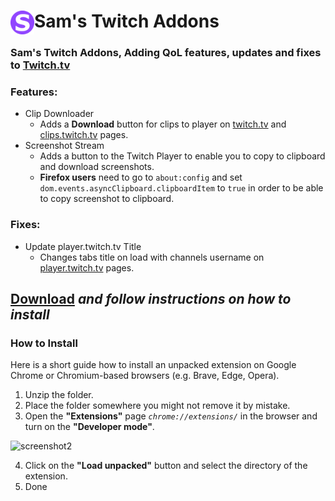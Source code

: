 # <img src="extension/src/icons/icon48.png" width="38" align="left" /> Sam's Twitch Addons

### Sam's Twitch Addons, Adding QoL features, updates and fixes to [Twitch.tv](https://twitch.tv)

### Features:

- Clip Downloader
  - Adds a **Download** button for clips to player on [twitch.tv](https://www.twitch.tv) and [clips.twitch.tv](https://clips.twitch.tv/KathishFaintFriesGingerPower-IWV6AJsEbYlFzRA8) pages.
- Screenshot Stream
  - Adds a button to the Twitch Player to enable you to copy to clipboard and download screenshots.
  - **Firefox users** need to go to `about:config` and set `dom.events.asyncClipboard.clipboardItem` to `true` in order to be able to copy screenshot to clipboard.

### Fixes:

- Update player.twitch.tv Title
  - Changes tabs title on load with channels username on [player.twitch.tv](https://player.twitch.tv/?channel=xqc&parent=twitch.tv) pages.


## [**Download**](https://github.com/yungsamd17/Twitch-Addons/releases/latest/download/sams-twitch-addons.zip) *and follow instructions on how to install*

### How to Install
Here is a short guide how to install an unpacked extension on Google Chrome or Chromium-based browsers (e.g. Brave, Edge, Opera).

1. Unzip the folder.
2. Place the folder somewhere you might not remove it by mistake.
3. Open the **"Extensions"** page *`chrome://extensions/`* in the browser and turn on the **"Developer mode"**.

![screenshot2](https://user-images.githubusercontent.com/64147848/228734049-1e16ee90-804b-4412-bd86-c799dda84d77.png)

4. Click on the **"Load unpacked"** button and select the directory of the extension.
5. Done
